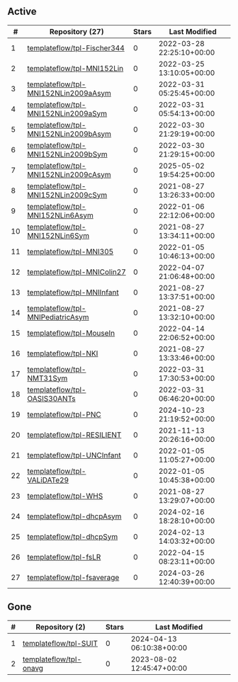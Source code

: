 ## Active
| # | Repository (27) | Stars | Last Modified |
| --- | --- | --- | --- |
| 1 | [templateflow/tpl-Fischer344](https://gin.g-node.org/templateflow/tpl-Fischer344) | 0 | 2022-03-28 22:25:10+00:00 |
| 2 | [templateflow/tpl-MNI152Lin](https://gin.g-node.org/templateflow/tpl-MNI152Lin) | 0 | 2022-03-25 13:10:05+00:00 |
| 3 | [templateflow/tpl-MNI152NLin2009aAsym](https://gin.g-node.org/templateflow/tpl-MNI152NLin2009aAsym) | 0 | 2022-03-31 05:25:45+00:00 |
| 4 | [templateflow/tpl-MNI152NLin2009aSym](https://gin.g-node.org/templateflow/tpl-MNI152NLin2009aSym) | 0 | 2022-03-31 05:54:13+00:00 |
| 5 | [templateflow/tpl-MNI152NLin2009bAsym](https://gin.g-node.org/templateflow/tpl-MNI152NLin2009bAsym) | 0 | 2022-03-30 21:29:19+00:00 |
| 6 | [templateflow/tpl-MNI152NLin2009bSym](https://gin.g-node.org/templateflow/tpl-MNI152NLin2009bSym) | 0 | 2022-03-30 21:29:15+00:00 |
| 7 | [templateflow/tpl-MNI152NLin2009cAsym](https://gin.g-node.org/templateflow/tpl-MNI152NLin2009cAsym) | 0 | 2025-05-02 19:54:25+00:00 |
| 8 | [templateflow/tpl-MNI152NLin2009cSym](https://gin.g-node.org/templateflow/tpl-MNI152NLin2009cSym) | 0 | 2021-08-27 13:26:33+00:00 |
| 9 | [templateflow/tpl-MNI152NLin6Asym](https://gin.g-node.org/templateflow/tpl-MNI152NLin6Asym) | 0 | 2022-01-06 22:12:06+00:00 |
| 10 | [templateflow/tpl-MNI152NLin6Sym](https://gin.g-node.org/templateflow/tpl-MNI152NLin6Sym) | 0 | 2021-08-27 13:34:11+00:00 |
| 11 | [templateflow/tpl-MNI305](https://gin.g-node.org/templateflow/tpl-MNI305) | 0 | 2022-01-05 10:46:13+00:00 |
| 12 | [templateflow/tpl-MNIColin27](https://gin.g-node.org/templateflow/tpl-MNIColin27) | 0 | 2022-04-07 21:06:48+00:00 |
| 13 | [templateflow/tpl-MNIInfant](https://gin.g-node.org/templateflow/tpl-MNIInfant) | 0 | 2021-08-27 13:37:51+00:00 |
| 14 | [templateflow/tpl-MNIPediatricAsym](https://gin.g-node.org/templateflow/tpl-MNIPediatricAsym) | 0 | 2021-08-27 13:32:10+00:00 |
| 15 | [templateflow/tpl-MouseIn](https://gin.g-node.org/templateflow/tpl-MouseIn) | 0 | 2022-04-14 22:06:52+00:00 |
| 16 | [templateflow/tpl-NKI](https://gin.g-node.org/templateflow/tpl-NKI) | 0 | 2021-08-27 13:33:46+00:00 |
| 17 | [templateflow/tpl-NMT31Sym](https://gin.g-node.org/templateflow/tpl-NMT31Sym) | 0 | 2022-03-31 17:30:53+00:00 |
| 18 | [templateflow/tpl-OASIS30ANTs](https://gin.g-node.org/templateflow/tpl-OASIS30ANTs) | 0 | 2022-03-31 06:46:20+00:00 |
| 19 | [templateflow/tpl-PNC](https://gin.g-node.org/templateflow/tpl-PNC) | 0 | 2024-10-23 21:19:52+00:00 |
| 20 | [templateflow/tpl-RESILIENT](https://gin.g-node.org/templateflow/tpl-RESILIENT) | 0 | 2021-11-13 20:26:16+00:00 |
| 21 | [templateflow/tpl-UNCInfant](https://gin.g-node.org/templateflow/tpl-UNCInfant) | 0 | 2022-01-05 11:05:27+00:00 |
| 22 | [templateflow/tpl-VALiDATe29](https://gin.g-node.org/templateflow/tpl-VALiDATe29) | 0 | 2022-01-05 10:45:38+00:00 |
| 23 | [templateflow/tpl-WHS](https://gin.g-node.org/templateflow/tpl-WHS) | 0 | 2021-08-27 13:29:07+00:00 |
| 24 | [templateflow/tpl-dhcpAsym](https://gin.g-node.org/templateflow/tpl-dhcpAsym) | 0 | 2024-02-16 18:28:10+00:00 |
| 25 | [templateflow/tpl-dhcpSym](https://gin.g-node.org/templateflow/tpl-dhcpSym) | 0 | 2024-02-13 14:03:32+00:00 |
| 26 | [templateflow/tpl-fsLR](https://gin.g-node.org/templateflow/tpl-fsLR) | 0 | 2022-04-15 08:23:11+00:00 |
| 27 | [templateflow/tpl-fsaverage](https://gin.g-node.org/templateflow/tpl-fsaverage) | 0 | 2024-03-26 12:40:39+00:00 |

## Gone
| # | Repository (2) | Stars | Last Modified |
| --- | --- | --- | --- |
| 1 | [templateflow/tpl-SUIT](https://gin.g-node.org/templateflow/tpl-SUIT) | 0 | 2024-04-13 06:10:38+00:00 |
| 2 | [templateflow/tpl-onavg](https://gin.g-node.org/templateflow/tpl-onavg) | 0 | 2023-08-02 12:45:47+00:00 |
